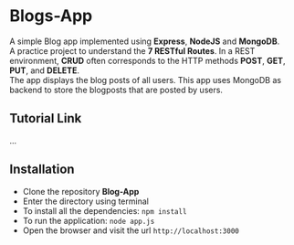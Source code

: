 # Blogs-App

A simple Blog app implemented using **Express**, **NodeJS** and **MongoDB**. <br>
A practice project to understand the **7 RESTful Routes**.  In a REST environment, **CRUD** often corresponds to the HTTP methods **POST**, **GET**, **PUT**, and **DELETE**.<br>
The app displays the blog posts of all users. This app uses MongoDB as backend to store the blogposts that are posted by users.

## Tutorial Link
...

## Installation
- Clone the repository **Blog-App**
- Enter the directory using terminal
- To install all the dependencies: `npm install`
- To run the application: `node app.js`
- Open the browser and visit the url `http://localhost:3000`